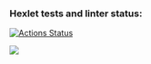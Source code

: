 ### Hexlet tests and linter status:
[![Actions Status](https://github.com/YoungHhustler/python-project-50/actions/workflows/hexlet-check.yml/badge.svg)](https://github.com/YoungHhustler/python-project-50/actions)

<a href="https://asciinema.org/a/hEMxG7cac6KYLvsWURiXxL8ab" target="_blank"><img src="https://asciinema.org/a/hEMxG7cac6KYLvsWURiXxL8ab.svg" /></a>